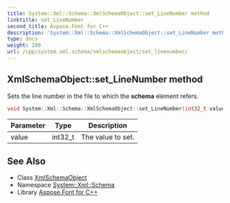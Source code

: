 ```yaml
---
title: System::Xml::Schema::XmlSchemaObject::set_LineNumber method
linktitle: set_LineNumber
second_title: Aspose.Font for C++
description: 'System::Xml::Schema::XmlSchemaObject::set_LineNumber method. Sets the line number in the file to which the schema element refers in C++.'
type: docs
weight: 200
url: /cpp/system.xml.schema/xmlschemaobject/set_linenumber/
---
```

## XmlSchemaObject::set_LineNumber method


Sets the line number in the file to which the **schema** element refers.

```cpp
void System::Xml::Schema::XmlSchemaObject::set_LineNumber(int32_t value)
```


| Parameter | Type | Description |
| --- | --- | --- |
| value | int32_t | The value to set. |

## See Also

* Class [XmlSchemaObject](../)
* Namespace [System::Xml::Schema](../../)
* Library [Aspose.Font for C++](../../../)
